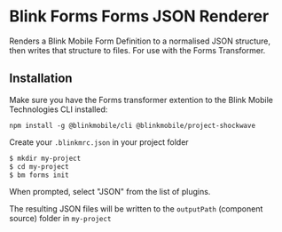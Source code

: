 # Blink Forms Forms JSON Renderer

Renders a Blink Mobile Form Definition to a normalised JSON structure, then writes that structure to files. For use with the Forms Transformer.

## Installation

Make sure you have the Forms transformer extention to the Blink Mobile Technologies CLI installed:

```
npm install -g @blinkmobile/cli @blinkmobile/project-shockwave
```

Create your `.blinkmrc.json` in your project folder

```sh
$ mkdir my-project
$ cd my-project
$ bm forms init
```

When prompted, select "JSON" from the list of plugins.

The resulting JSON files will be written to the `outputPath` (component source) folder in `my-project`
